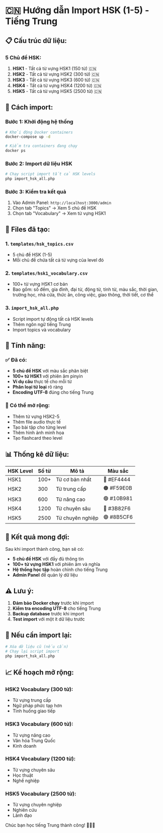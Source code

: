 # 🇨🇳 Hướng dẫn Import HSK (1-5) - Tiếng Trung

## 📋 Cấu trúc dữ liệu:

### 5 Chủ đề HSK:
1. **HSK1** - Tất cả từ vựng HSK1 (150 từ) 🇨🇳
2. **HSK2** - Tất cả từ vựng HSK2 (300 từ) 🇨🇳  
3. **HSK3** - Tất cả từ vựng HSK3 (600 từ) 🇨🇳
4. **HSK4** - Tất cả từ vựng HSK4 (1200 từ) 🇨🇳
5. **HSK5** - Tất cả từ vựng HSK5 (2500 từ) 🇨🇳

## 🚀 Cách import:

### Bước 1: Khởi động hệ thống
```bash
# Khởi động Docker containers
docker-compose up -d

# Kiểm tra containers đang chạy
docker ps
```

### Bước 2: Import dữ liệu HSK
```bash
# Chạy script import tất cả HSK levels
php import_hsk_all.php
```

### Bước 3: Kiểm tra kết quả
1. Vào Admin Panel: `http://localhost:3000/admin`
2. Chọn tab "Topics" → Xem 5 chủ đề HSK
3. Chọn tab "Vocabulary" → Xem từ vựng HSK1

## 📁 Files đã tạo:

### 1. `templates/hsk_topics.csv`
- 5 chủ đề HSK (1-5)
- Mỗi chủ đề chứa tất cả từ vựng của level đó

### 2. `templates/hsk1_vocabulary.csv`
- 100+ từ vựng HSK1 cơ bản
- Bao gồm: số đếm, gia đình, đại từ, động từ, tính từ, màu sắc, thời gian, trường học, nhà cửa, thức ăn, công việc, giao thông, thời tiết, cơ thể

### 3. `import_hsk_all.php`
- Script import tự động tất cả HSK levels
- Thêm ngôn ngữ tiếng Trung
- Import topics và vocabulary

## 🎯 Tính năng:

### ✅ Đã có:
- **5 chủ đề HSK** với màu sắc phân biệt
- **100+ từ HSK1** với phiên âm pinyin
- **Ví dụ câu** thực tế cho mỗi từ
- **Phân loại từ loại** rõ ràng
- **Encoding UTF-8** đúng cho tiếng Trung

### 🔧 Có thể mở rộng:
- Thêm từ vựng HSK2-5
- Thêm file audio thực tế
- Tạo bài tập cho từng level
- Thêm hình ảnh minh họa
- Tạo flashcard theo level

## 📊 Thống kê dữ liệu:

| HSK Level | Số từ | Mô tả | Màu sắc |
|-----------|-------|-------|---------|
| HSK1 | 100+ | Từ cơ bản nhất | 🔴 #EF4444 |
| HSK2 | 300 | Từ trung cấp | 🟠 #F59E0B |
| HSK3 | 600 | Từ nâng cao | 🟢 #10B981 |
| HSK4 | 1200 | Từ chuyên sâu | 🔵 #3B82F6 |
| HSK5 | 2500 | Từ chuyên nghiệp | 🟣 #8B5CF6 |

## 🎉 Kết quả mong đợi:

Sau khi import thành công, bạn sẽ có:
- **5 chủ đề HSK** với đầy đủ thông tin
- **100+ từ vựng HSK1** với phiên âm và nghĩa
- **Hệ thống học tập** hoàn chỉnh cho tiếng Trung
- **Admin Panel** để quản lý dữ liệu

## ⚠️ Lưu ý:

1. **Đảm bảo Docker chạy** trước khi import
2. **Kiểm tra encoding UTF-8** cho tiếng Trung
3. **Backup database** trước khi import
4. **Test import** với một ít dữ liệu trước

## 🔄 Nếu cần import lại:

```bash
# Xóa dữ liệu cũ (nếu cần)
# Chạy lại script import
php import_hsk_all.php
```

## 📈 Kế hoạch mở rộng:

### HSK2 Vocabulary (300 từ):
- Từ vựng trung cấp
- Ngữ pháp phức tạp hơn
- Tình huống giao tiếp

### HSK3 Vocabulary (600 từ):
- Từ vựng nâng cao
- Văn hóa Trung Quốc
- Kinh doanh

### HSK4 Vocabulary (1200 từ):
- Từ vựng chuyên sâu
- Học thuật
- Nghề nghiệp

### HSK5 Vocabulary (2500 từ):
- Từ vựng chuyên nghiệp
- Nghiên cứu
- Lãnh đạo

Chúc bạn học tiếng Trung thành công! 🎊🇨🇳
